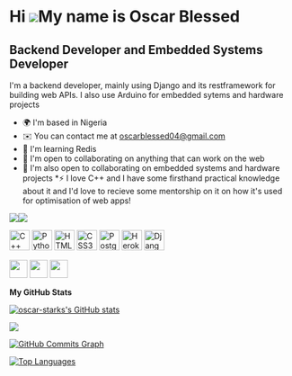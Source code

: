 Hi ![](https://user-images.githubusercontent.com/18350557/176309783-0785949b-9127-417c-8b55-ab5a4333674e.gif)My name is Oscar Blessed
=====================================================================================================================================

Backend Developer and Embedded Systems Developer
------------------------------------------------

I'm a backend developer, mainly using Django and its restframework for building web APIs. I also use Arduino for embedded sytems and hardware projects

* 🌍  I'm based in Nigeria
* ✉️  You can contact me at [oscarblessed04@gmail.com](mailto:oscarblessed04@gmail.com)
* 🧠  I'm learning Redis
* 🤝  I'm open to collaborating on anything that can work on the web
* 🤝  I'm also open to collaborating on embedded systems and hardware projects
*⚡  I love C++ and I have some firsthand practical knowledge about it and I'd love to recieve some mentorship on it on how it's used for optimisation of web apps!

<a href="https://www.github.com/oscar-starks" target="_blank" rel="noreferrer"><img
src="https://img.shields.io/github/followers/oscar-starks?logo=github&style=for-the-badge&color=0891b2&labelColor=000000" /></a><a href="https://www.twitter.com/oscar_stark__" target="_blank" rel="noreferrer"><img
src="https://img.shields.io/twitter/follow/oscar_stark__?logo=twitter&style=for-the-badge&color=0891b2&labelColor=000000"
/></a>


<p align="left">
<a href="https://docs.microsoft.com/en-us/cpp/?view=msvc-170" target="_blank" rel="noreferrer"><img src="https://raw.githubusercontent.com/danielcranney/readme-generator/main/public/icons/skills/cplusplus-colored.svg" width="36" height="36" alt="C++" /></a>
<a href="https://www.python.org/" target="_blank" rel="noreferrer"><img src="https://raw.githubusercontent.com/danielcranney/readme-generator/main/public/icons/skills/python-colored.svg" width="36" height="36" alt="Python" /></a>
<a href="https://developer.mozilla.org/en-US/docs/Glossary/HTML5" target="_blank" rel="noreferrer"><img src="https://raw.githubusercontent.com/danielcranney/readme-generator/main/public/icons/skills/html5-colored.svg" width="36" height="36" alt="HTML5" /></a>
<a href="https://www.w3.org/TR/CSS/#css" target="_blank" rel="noreferrer"><img src="https://raw.githubusercontent.com/danielcranney/readme-generator/main/public/icons/skills/css3-colored.svg" width="36" height="36" alt="CSS3" /></a>
<a href="https://www.postgresql.org/" target="_blank" rel="noreferrer"><img src="https://raw.githubusercontent.com/danielcranney/readme-generator/main/public/icons/skills/postgresql-colored.svg" width="36" height="36" alt="PostgreSQL" /></a>
<a href="https://www.heroku.com/" target="_blank" rel="noreferrer"><img src="https://raw.githubusercontent.com/danielcranney/readme-generator/main/public/icons/skills/heroku-colored.svg" width="36" height="36" alt="Heroku" /></a>
<a href="https://www.djangoproject.com/" target="_blank" rel="noreferrer"><img src="https://raw.githubusercontent.com/danielcranney/readme-generator/main/public/icons/skills/django-colored-dark.svg" width="36" height="36" alt="Django" /></a>
</p>



<p align="left"> <a href="https://www.github.com/oscar-starks" target="_blank" rel="noreferrer"><img src="https://raw.githubusercontent.com/danielcranney/readme-generator/main/public/icons/socials/github-dark.svg" width="32" height="32" /></a> <a href="https://www.linkedin.com/in/blessed-sam-b97706217/" target="_blank" rel="noreferrer"><img src="https://raw.githubusercontent.com/danielcranney/readme-generator/main/public/icons/socials/linkedin.svg" width="32" height="32" /></a> <a href="https://www.twitter.com/oscar_stark__" target="_blank" rel="noreferrer"><img src="https://raw.githubusercontent.com/danielcranney/readme-generator/main/public/icons/socials/twitter.svg" width="32" height="32" /></a></p>


<b>My GitHub Stats</b>

<a href="http://www.github.com/oscar-starks"><img src="https://github-readme-stats.vercel.app/api?username=oscar-starks&show_icons=true&hide=&count_private=true&title_color=0891b2&text_color=ec4899&icon_color=0891b2&bg_color=000000&hide_border=true&show_icons=true" alt="oscar-starks's GitHub stats" /></a>

<a href="http://www.github.com/oscar-starks"><img src="https://github-readme-streak-stats.herokuapp.com/?user=oscar-starks&stroke=ec4899&background=000000&ring=0891b2&fire=0891b2&currStreakNum=ec4899&currStreakLabel=0891b2&sideNums=ec4899&sideLabels=ec4899&dates=ec4899&hide_border=true" /></a>

<a href="http://www.github.com/oscar-starks"><img src="https://github-readme-activity-graph.cyclic.app/graph?username=oscar-starks&bg_color=000000&color=ec4899&line=0891b2&point=ec4899&area_color=000000&area=true&hide_border=true&custom_title=GitHub%20Commits%20Graph" alt="GitHub Commits Graph" /></a>

<a href="https://github.com/oscar-starks" align="left"><img src="https://github-readme-stats.vercel.app/api/top-langs/?username=oscar-starks&langs_count=10&title_color=0891b2&text_color=ec4899&icon_color=0891b2&bg_color=000000&hide_border=true&locale=en&custom_title=Top%20%Languages" alt="Top Languages" /></a>
